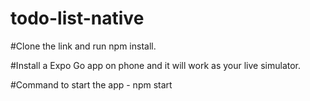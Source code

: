 # todo-list-native

#Clone the link and run npm install.

#Install a Expo Go app on phone and it will work as your live simulator.

#Command to start the app - npm start
